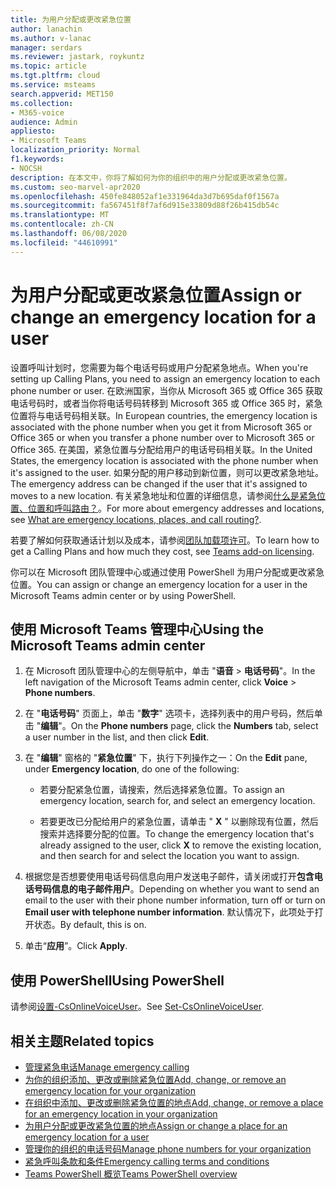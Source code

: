 ```yaml
---
title: 为用户分配或更改紧急位置
author: lanachin
ms.author: v-lanac
manager: serdars
ms.reviewer: jastark, roykuntz
ms.topic: article
ms.tgt.pltfrm: cloud
ms.service: msteams
search.appverid: MET150
ms.collection:
- M365-voice
audience: Admin
appliesto:
- Microsoft Teams
localization_priority: Normal
f1.keywords:
- NOCSH
description: 在本文中，你将了解如何为你的组织中的用户分配或更改紧急位置。
ms.custom: seo-marvel-apr2020
ms.openlocfilehash: 450fe848052af1e331964da3d7b695daf0f1567a
ms.sourcegitcommit: fa567451f8f7af6d915e33809d88f26b415db54c
ms.translationtype: MT
ms.contentlocale: zh-CN
ms.lasthandoff: 06/08/2020
ms.locfileid: "44610991"
---
```

# <a name="assign-or-change-an-emergency-location-for-a-user"></a><span data-ttu-id="9a874-103">为用户分配或更改紧急位置</span><span class="sxs-lookup"><span data-stu-id="9a874-103">Assign or change an emergency location for a user</span></span>

<span data-ttu-id="9a874-104">设置呼叫计划时，您需要为每个电话号码或用户分配紧急地点。</span><span class="sxs-lookup"><span data-stu-id="9a874-104">When you're setting up Calling Plans, you need to assign an emergency location to each phone number or user.</span></span> <span data-ttu-id="9a874-105">在欧洲国家，当你从 Microsoft 365 或 Office 365 获取电话号码时，或者当你将电话号码转移到 Microsoft 365 或 Office 365 时，紧急位置将与电话号码相关联。</span><span class="sxs-lookup"><span data-stu-id="9a874-105">In European countries, the emergency location is associated with the phone number when you get it from Microsoft 365 or Office 365 or when you transfer a phone number over to Microsoft 365 or Office 365.</span></span> <span data-ttu-id="9a874-106">在美国，紧急位置与分配给用户的电话号码相关联。</span><span class="sxs-lookup"><span data-stu-id="9a874-106">In the United States, the emergency location is associated with the phone number when it's assigned to the user.</span></span> <span data-ttu-id="9a874-107">如果分配的用户移动到新位置，则可以更改紧急地址。</span><span class="sxs-lookup"><span data-stu-id="9a874-107">The emergency address can be changed if the user that it's assigned to moves to a new location.</span></span> <span data-ttu-id="9a874-108">有关紧急地址和位置的详细信息，请参阅[什么是紧急位置、位置和呼叫路由？](/microsoftteams/what-are-emergency-locations-addresses-and-call-routing)。</span><span class="sxs-lookup"><span data-stu-id="9a874-108">For more about emergency addresses and locations, see [What are emergency locations, places, and call routing?](/microsoftteams/what-are-emergency-locations-addresses-and-call-routing).</span></span>
  
<span data-ttu-id="9a874-109">若要了解如何获取通话计划以及成本，请参阅[团队加载项许可](teams-add-on-licensing/microsoft-teams-add-on-licensing.md)。</span><span class="sxs-lookup"><span data-stu-id="9a874-109">To learn how to get a Calling Plans and how much they cost, see [Teams add-on licensing](teams-add-on-licensing/microsoft-teams-add-on-licensing.md).</span></span>
  
<span data-ttu-id="9a874-110">你可以在 Microsoft 团队管理中心或通过使用 PowerShell 为用户分配或更改紧急位置。</span><span class="sxs-lookup"><span data-stu-id="9a874-110">You can assign or change an emergency location for a user in the Microsoft Teams admin center or by using PowerShell.</span></span>

## <a name="using-the-microsoft-teams-admin-center"></a><span data-ttu-id="9a874-111">使用 Microsoft Teams 管理中心</span><span class="sxs-lookup"><span data-stu-id="9a874-111">Using the Microsoft Teams admin center</span></span>

1. <span data-ttu-id="9a874-112">在 Microsoft 团队管理中心的左侧导航中，单击 "**语音**  >  **电话号码**"。</span><span class="sxs-lookup"><span data-stu-id="9a874-112">In the left navigation of the Microsoft Teams admin center, click **Voice** > **Phone numbers**.</span></span>

2. <span data-ttu-id="9a874-113">在 "**电话号码**" 页面上，单击 "**数字**" 选项卡，选择列表中的用户号码，然后单击 "**编辑**"。</span><span class="sxs-lookup"><span data-stu-id="9a874-113">On the **Phone numbers** page, click the **Numbers** tab, select a user number in the list, and then click **Edit**.</span></span>

3. <span data-ttu-id="9a874-114">在 "**编辑**" 窗格的 "**紧急位置**" 下，执行下列操作之一：</span><span class="sxs-lookup"><span data-stu-id="9a874-114">On the **Edit** pane, under **Emergency location**, do one of the following:</span></span>

   - <span data-ttu-id="9a874-115">若要分配紧急位置，请搜索，然后选择紧急位置。</span><span class="sxs-lookup"><span data-stu-id="9a874-115">To assign an emergency location, search for, and select an emergency location.</span></span>

   - <span data-ttu-id="9a874-116">若要更改已分配给用户的紧急位置，请单击 " **X** " 以删除现有位置，然后搜索并选择要分配的位置。</span><span class="sxs-lookup"><span data-stu-id="9a874-116">To change the emergency location that's already assigned to the user, click **X** to remove the existing location, and then search for and select the location you want to assign.</span></span>

4. <span data-ttu-id="9a874-117">根据您是否想要使用电话号码信息向用户发送电子邮件，请关闭或打开**包含电话号码信息的电子邮件用户**。</span><span class="sxs-lookup"><span data-stu-id="9a874-117">Depending on whether you want to send an email to the user with their phone number information, turn off or turn on **Email user with telephone number information**.</span></span> <span data-ttu-id="9a874-118">默认情况下，此项处于打开状态。</span><span class="sxs-lookup"><span data-stu-id="9a874-118">By default, this is on.</span></span>

5. <span data-ttu-id="9a874-119">单击“**应用**”。</span><span class="sxs-lookup"><span data-stu-id="9a874-119">Click **Apply**.</span></span>

## <a name="using-powershell"></a><span data-ttu-id="9a874-120">使用 PowerShell</span><span class="sxs-lookup"><span data-stu-id="9a874-120">Using PowerShell</span></span>

<span data-ttu-id="9a874-121">请参阅[设置-CsOnlineVoiceUser](https://docs.microsoft.com/powershell/module/skype/set-csonlinevoiceuser)。</span><span class="sxs-lookup"><span data-stu-id="9a874-121">See [Set-CsOnlineVoiceUser](https://docs.microsoft.com/powershell/module/skype/set-csonlinevoiceuser).</span></span> 

    
## <a name="related-topics"></a><span data-ttu-id="9a874-122">相关主题</span><span class="sxs-lookup"><span data-stu-id="9a874-122">Related topics</span></span>

- [<span data-ttu-id="9a874-123">管理紧急电话</span><span class="sxs-lookup"><span data-stu-id="9a874-123">Manage emergency calling</span></span>](what-are-emergency-locations-addresses-and-call-routing.md)
- [<span data-ttu-id="9a874-124">为你的组织添加、更改或删除紧急位置</span><span class="sxs-lookup"><span data-stu-id="9a874-124">Add, change, or remove an emergency location for your organization</span></span>](add-change-remove-emergency-location-organization.md)
- [<span data-ttu-id="9a874-125">在组织中添加、更改或删除紧急位置的地点</span><span class="sxs-lookup"><span data-stu-id="9a874-125">Add, change, or remove a place for an emergency location in your organization</span></span>](add-change-remove-emergency-place-organization.md)
- [<span data-ttu-id="9a874-126">为用户分配或更改紧急位置的地点</span><span class="sxs-lookup"><span data-stu-id="9a874-126">Assign or change a place for an emergency location for a user</span></span>](assign-change-emergency-place-user.md)
- [<span data-ttu-id="9a874-127">管理你的组织的电话号码</span><span class="sxs-lookup"><span data-stu-id="9a874-127">Manage phone numbers for your organization</span></span>](/microsoftteams/manage-phone-numbers-for-your-organization)
- [<span data-ttu-id="9a874-128">紧急呼叫条款和条件</span><span class="sxs-lookup"><span data-stu-id="9a874-128">Emergency calling terms and conditions</span></span>](/microsoftteams/emergency-calling-terms-and-conditions)
- [<span data-ttu-id="9a874-129">Teams PowerShell 概览</span><span class="sxs-lookup"><span data-stu-id="9a874-129">Teams PowerShell overview</span></span>](teams-powershell-overview.md)
